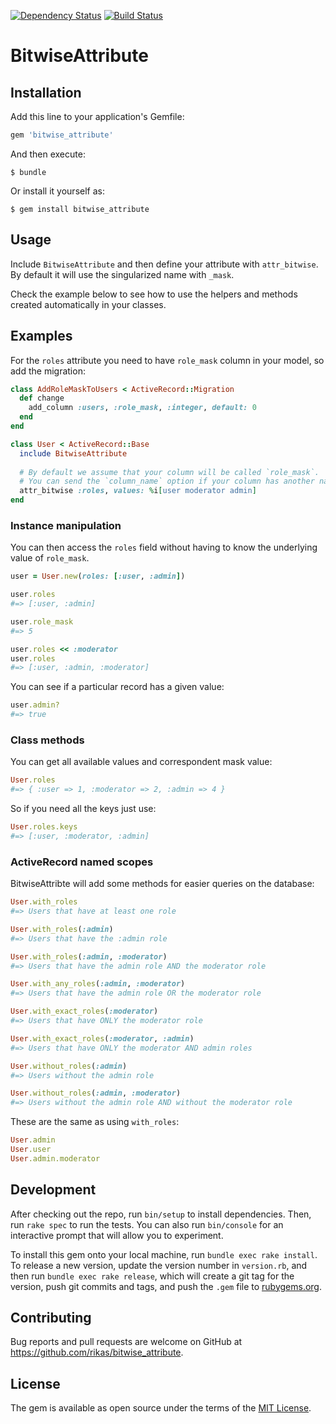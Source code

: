 [![Dependency Status](https://gemnasium.com/rikas/bitwise_attribute.svg)](https://gemnasium.com/rikas/bitwise_attribute)
[![Build Status](https://travis-ci.org/rikas/bitwise_attribute.svg?branch=master)](https://travis-ci.org/rikas/bitwise_attribute)

# BitwiseAttribute

## Installation

Add this line to your application's Gemfile:

```ruby
gem 'bitwise_attribute'
```

And then execute:

    $ bundle

Or install it yourself as:

    $ gem install bitwise_attribute

## Usage

Include `BitwiseAttribute` and then define your attribute with `attr_bitwise`. By default it will
use the singularized name with `_mask`.

Check the example below to see how to use the helpers and methods created automatically in your classes.

## Examples

For the `roles` attribute you need to have `role_mask` column in your model, so add the migration:

```ruby
class AddRoleMaskToUsers < ActiveRecord::Migration
  def change
    add_column :users, :role_mask, :integer, default: 0
  end
end
```

```ruby
class User < ActiveRecord::Base
  include BitwiseAttribute
  
  # By default we assume that your column will be called `role_mask`.
  # You can send the `column_name` option if your column has another name.
  attr_bitwise :roles, values: %i[user moderator admin]
end
```

### Instance manipulation

You can then access the `roles` field without having to know the underlying value of `role_mask`.

```ruby
user = User.new(roles: [:user, :admin])

user.roles
#=> [:user, :admin]

user.role_mask
#=> 5

user.roles << :moderator
user.roles
#=> [:user, :admin, :moderator]
```

You can see if a particular record has a given value:

```ruby
user.admin?
#=> true
```

### Class methods

You can get all available values and correspondent mask value:

```ruby
User.roles
#=> { :user => 1, :moderator => 2, :admin => 4 }
```

So if you need all the keys just use:

```ruby
User.roles.keys
#=> [:user, :moderator, :admin]
```

### ActiveRecord named scopes

BitwiseAttribte will add some methods for easier queries on the database:

```ruby
User.with_roles
#=> Users that have at least one role

User.with_roles(:admin)
#=> Users that have the :admin role

User.with_roles(:admin, :moderator)
#=> Users that have the admin role AND the moderator role

User.with_any_roles(:admin, :moderator)
#=> Users that have the admin role OR the moderator role

User.with_exact_roles(:moderator)
#=> Users that have ONLY the moderator role

User.with_exact_roles(:moderator, :admin)
#=> Users that have ONLY the moderator AND admin roles

User.without_roles(:admin)
#=> Users without the admin role

User.without_roles(:admin, :moderator)
#=> Users without the admin role AND without the moderator role
```

These are the same as using `with_roles`:

```ruby
User.admin
User.user
User.admin.moderator
```

## Development

After checking out the repo, run `bin/setup` to install dependencies. Then, run `rake spec` to run
the tests. You can also run `bin/console` for an interactive prompt that will allow you to
experiment.

To install this gem onto your local machine, run `bundle exec rake install`. To release a new
version, update the version number in `version.rb`, and then run `bundle exec rake release`, which
will create a git tag for the version, push git commits and tags, and push the `.gem` file
to [rubygems.org](https://rubygems.org).

## Contributing

Bug reports and pull requests are welcome on GitHub at https://github.com/rikas/bitwise_attribute.

## License

The gem is available as open source under the terms of the [MIT License](https://opensource.org/licenses/MIT).
